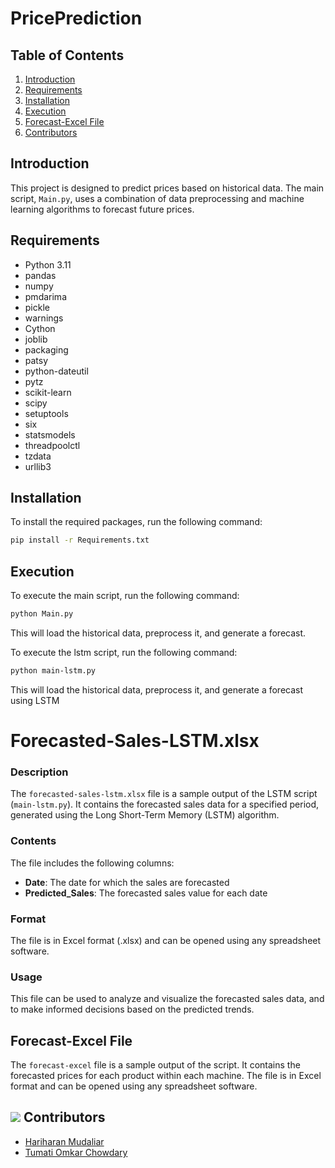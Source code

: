 **PricePrediction**
================

**Table of Contents**
-----------------

1. [Introduction](#introduction)
2. [Requirements](#requirements)
3. [Installation](#installation)
4. [Execution](#execution)
5. [Forecast-Excel File](#forecast-excel-file)
6. [Contributors](#contributors)

**Introduction**
---------------

This project is designed to predict prices based on historical data. The main script, `Main.py`, uses a combination of data preprocessing and machine learning algorithms to forecast future prices.

**Requirements**
---------------

* Python 3.11
* pandas
* numpy
* pmdarima
* pickle
* warnings
* Cython
* joblib
* packaging
* patsy
* python-dateutil
* pytz
* scikit-learn
* scipy
* setuptools
* six
* statsmodels
* threadpoolctl
* tzdata
* urllib3

**Installation**
---------------

To install the required packages, run the following command:
```bash
pip install -r Requirements.txt
```
**Execution**
-------------

To execute the main script, run the following command:
```bash
python Main.py
```
This will load the historical data, preprocess it, and generate a forecast.

To execute the lstm script, run the following command:
```bash
python main-lstm.py
```
This will load the historical data, preprocess it, and generate a forecast using LSTM



**Forecasted-Sales-LSTM.xlsx**
==========================

### Description

The `forecasted-sales-lstm.xlsx` file is a sample output of the LSTM script (`main-lstm.py`). It contains the forecasted sales data for a specified period, generated using the Long Short-Term Memory (LSTM) algorithm.

### Contents

The file includes the following columns:

* **Date**: The date for which the sales are forecasted
* **Predicted_Sales**: The forecasted sales value for each date

### Format

The file is in Excel format (.xlsx) and can be opened using any spreadsheet software.

### Usage

This file can be used to analyze and visualize the forecasted sales data, and to make informed decisions based on the predicted trends.

**Forecast-Excel File**
----------------------

The `forecast-excel` file is a sample output of the script. It contains the forecasted prices for each product within each machine. The file is in Excel format and can be opened using any spreadsheet software.

![](https://github.com/Ebullioscopic/Prediction-Vending-Machine/screenshot.png)
**Contributors**
---------------

* [Hariharan Mudaliar](https://github.com/Ebullioscopic)
* [Tumati Omkar Chowdary](https://github.com/omkar-tumati)

